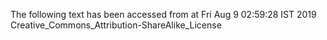 The following text has been accessed from at Fri Aug 9 02:59:28 IST 2019
Creative_Commons_Attribution-ShareAlike_License
